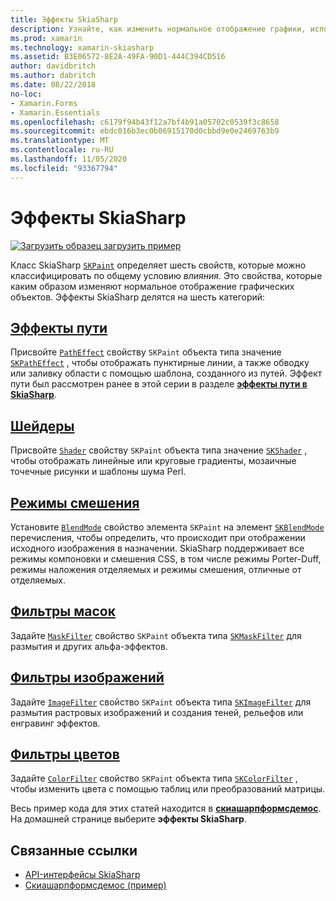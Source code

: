 ```yaml
---
title: Эффекты SkiaSharp
description: Узнайте, как изменить нормальное отображение графики, используя градиенты, мозаичное разбиение на карты, режимы наложения, размытие и другие эффекты.
ms.prod: xamarin
ms.technology: xamarin-skiasharp
ms.assetid: B3E06572-8E2A-49FA-90D1-444C394CD516
author: davidbritch
ms.author: dabritch
ms.date: 08/22/2018
no-loc:
- Xamarin.Forms
- Xamarin.Essentials
ms.openlocfilehash: c6179f94b43f12a7bf4b91a05702c0539f3c8658
ms.sourcegitcommit: ebdc016b3ec0b06915170d0cbbd9e0e2469763b9
ms.translationtype: MT
ms.contentlocale: ru-RU
ms.lasthandoff: 11/05/2020
ms.locfileid: "93367794"
---
```

# <a name="skiasharp-effects"></a>Эффекты SkiaSharp

[![Загрузить образец](~/media/shared/download.png) загрузить пример](/samples/xamarin/xamarin-forms-samples/skiasharpforms-demos)

Класс SkiaSharp [`SKPaint`](xref:SkiaSharp.SKPaint) определяет шесть свойств, которые можно классифицировать по общему условию _влияния_. Это свойства, которые каким образом изменяют нормальное отображение графических объектов. Эффекты SkiaSharp делятся на шесть категорий:

## <a name="path-effects"></a>[Эффекты пути](../curves/effects.md)

Присвойте [`PathEffect`](xref:SkiaSharp.SKPaint.PathEffect) свойству `SKPaint` объекта типа значение [`SKPathEffect`](xref:SkiaSharp.SKPathEffect) , чтобы отображать пунктирные линии, а также обводку или заливку области с помощью шаблона, созданного из путей. Эффект пути был рассмотрен ранее в этой серии в разделе [**эффекты пути в SkiaSharp**](../curves/effects.md).

## <a name="shaders"></a>[Шейдеры](shaders/index.md)

Присвойте [`Shader`](xref:SkiaSharp.SKPaint.Shader) свойству `SKPaint` объекта типа значение [`SKShader`](xref:SkiaSharp.SKShader) , чтобы отображать линейные или круговые градиенты, мозаичные точечные рисунки и шаблоны шума Perl.

## <a name="blend-modes"></a>[Режимы смешения](blend-modes/index.md)

Установите [`BlendMode`](xref:SkiaSharp.SKPaint.BlendMode) свойство элемента `SKPaint` на элемент [`SKBlendMode`](xref:SkiaSharp.SKBlendMode) перечисления, чтобы определить, что происходит при отображении исходного изображения в назначении. SkiaSharp поддерживает все режимы компоновки и смешения CSS, в том числе режимы Porter-Duff, режимы наложения отделяемых и режимы смешения, отличные от отделяемых.

## <a name="mask-filters"></a>[Фильтры масок](mask-filters.md)

Задайте [`MaskFilter`](xref:SkiaSharp.SKPaint.MaskFilter) свойство `SKPaint` объекта типа [`SKMaskFilter`](xref:SkiaSharp.SKMaskFilter) для размытия и других альфа-эффектов.

## <a name="image-filters"></a>[Фильтры изображений](image-filters.md)

Задайте [`ImageFilter`](xref:SkiaSharp.SKPaint.ImageFilter) свойство `SKPaint` объекта типа [`SKImageFilter`](xref:SkiaSharp.SKImageFilter) для размытия растровых изображений и создания теней, рельефов или енгравинг эффектов.

## <a name="color-filters"></a>[Фильтры цветов](color-filters.md)

Задайте [`ColorFilter`](xref:SkiaSharp.SKPaint.ColorFilter) свойство `SKPaint` объекта типа [`SKColorFilter`](xref:SkiaSharp.SKColorFilter) , чтобы изменить цвета с помощью таблиц или преобразований матрицы.

Весь пример кода для этих статей находится в [**скиашарпформсдемос**](/samples/xamarin/xamarin-forms-samples/skiasharpforms-demos). На домашней странице выберите **эффекты SkiaSharp**.

## <a name="related-links"></a>Связанные ссылки

- [API-интерфейсы SkiaSharp](/dotnet/api/skiasharp)
- [Скиашарпформсдемос (пример)](/samples/xamarin/xamarin-forms-samples/skiasharpforms-demos)